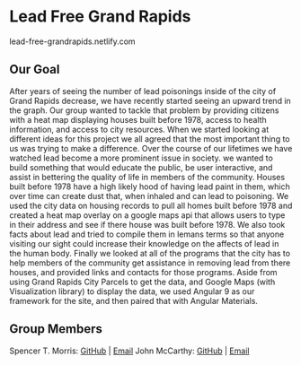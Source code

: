 # Lead Free Grand Rapids

lead-free-grandrapids.netlify.com

## Our Goal

After years of seeing the number of lead poisonings  inside of the city of Grand Rapids decrease, we have recently started seeing an upward trend in the graph. Our group wanted to tackle that problem by providing citizens with a heat map displaying houses built before 1978, access to health information, and access to city resources.  When we started looking at different ideas for this project we all agreed that the most important thing to us was trying to make a difference. Over the course of our lifetimes we have watched lead become a more prominent issue in society.  we wanted to build something that would educate the public, be user interactive, and assist in bettering the quality of life in members of the community. Houses built before 1978 have a high likely hood  of having lead paint in them, which over time can create dust that, when  inhaled and can lead to poisoning.  We used the city data on housing records to pull all homes built before 1978 and created a heat map overlay on a google maps api  that allows users to type in their address  and see if there house was built before 1978. We also took  facts about lead and tried to compile them in lemans terms so that anyone visiting our sight could increase their knowledge on the affects of lead in the human body. Finally we looked at all of the programs that the city has to help members of the community get assistance in removing lead from there houses, and provided links and contacts for those programs. Aside from using Grand Rapids City Parcels to get the data,  and Google Maps (with Visualization library) to display the data, we used  Angular 9 as our framework for the site, and then paired that with  Angular Materials.

## Group Members

Spencer T. Morris: [GitHub](https://github.com/Spencer-T-Morris/) | [Email](spencertmorris.js@gmail.com)
John McCarthy: [GitHub](https://github.com/wayaway-jtm/) | [Email](wayaway.jtm@gmail.com)